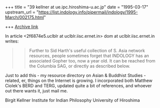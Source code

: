 +++
title = "39 kellner at ue.ipc.hiroshima-u.ac.jp"
date = "1995-03-17"
upstream_url = "https://list.indology.info/pipermail/indology/1995-March/002175.html"

+++
[Archive link](https://list.indology.info/pipermail/indology/1995-March/002175.html)

In article <2f6874e5.uclblr at uclblr.iisc.ernet.in>
dom at uclblr.iisc.ernet.in writes:

>> Further to Sid Harth's useful collection of S. Asia network resources,
>> people sometimes forget that INDOLOGY has an associated Gopher too, now
>> a year old.  It can be reached from the Columbia SAG, or directly as
>> described below.
>> 
>> 
Just to add this - my resource directory on Asian & Buddhist Studies
-related, er, things on the Internet is growing. I incorporated both
Matthew Ciolek's BERD and TERG, updated quite a bit of references, and
whoever out there wants it, just mail me.

Birgit Kellner
Institute for Indian Philosophy
University of Hiroshima






